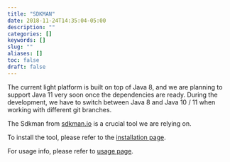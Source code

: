 ```yaml
---
title: "SDKMAN"
date: 2018-11-24T14:35:04-05:00
description: ""
categories: []
keywords: []
slug: ""
aliases: []
toc: false
draft: false
---
```


The current light platform is built on top of Java 8, and we are planning to support Java 11 very soon once the dependencies are ready. During the development, we have to switch between Java 8 and Java 10 / 11 when working with different git branches. 

The Sdkman from [sdkman.io](https://sdkman.io) is a crucial tool we are relying on. 

To install the tool, please refer to the [installation page](https://sdkman.io/install). 

For usage info, please refer to [usage page](https://sdkman.io/usage).
